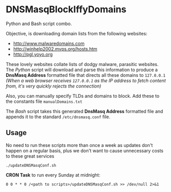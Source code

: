 # DNSMasqBlockIffyDomains #

Python and Bash script combo.

Objective, is downloading domain lists from the following websites:
* http://www.malwaredomains.com
* http://winhelp2002.mvps.org/hosts.htm
* http://pgl.yoyo.org

These lovely websites collate lists of dodgy malware, parasitic websites. The *Python* script will download and parse this information to produce a **DnsMasq Address** formatted file that directs all these domains to `127.0.0.1` *(When a web browser receives `127.0.0.1` as the IP address to fetch content from, it's very quickly rejects the connection)*

Also, you can manually specify TLDs and domains to block. Add these to the constants file `manualDomains.txt`

The *Bash* script takes this generated **DnsMasq Address** formatted file and appends it to the standard `/etc/dnsmasq.conf` file. 

## Usage ##
No need to run these scripts more than once a week as updates don't happen on a regular basis, plus we don't want to cause unnecessary costs to these great services

    ./updateDNSMasqConf.sh

**CRON Task** to run every Sunday at midnight:

    0 0 * * 0 /<path to scripts>/updateDNSMasqConf.sh >> /dev/null 2>&1